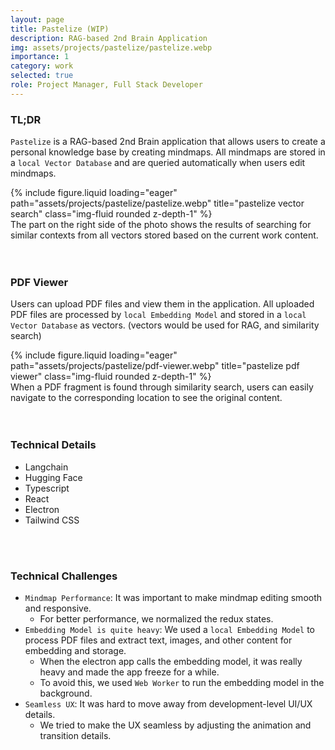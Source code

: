```yaml
---
layout: page
title: Pastelize (WIP)
description: RAG-based 2nd Brain Application
img: assets/projects/pastelize/pastelize.webp
importance: 1
category: work
selected: true
role: Project Manager, Full Stack Developer
---
```


### TL;DR

`Pastelize` is a RAG-based 2nd Brain application that allows users to create a personal knowledge base by creating mindmaps.
All mindmaps are stored in a `local Vector Database` and are queried automatically when users edit mindmaps.

<div class="row">
    <div class="col-sm mt-3 mt-md-0">
        {% include figure.liquid loading="eager" path="assets/projects/pastelize/pastelize.webp" title="pastelize vector search" class="img-fluid rounded z-depth-1" %}
    </div>
</div>
<div class="caption">
    The part on the right side of the photo shows the results of searching for similar contexts from all vectors stored based on the current work content.
</div>

<br>
<br>

### PDF Viewer

Users can upload PDF files and view them in the application.
All uploaded PDF files are processed by `local Embedding Model` and stored in a `local Vector Database` as vectors.
(vectors would be used for RAG, and similarity search)

<div class="row">
    <div class="col-sm mt-3 mt-md-0">
        {% include figure.liquid loading="eager" path="assets/projects/pastelize/pdf-viewer.webp" title="pastelize pdf viewer" class="img-fluid rounded z-depth-1" %}
    </div>
</div>
<div class="caption">
    When a PDF fragment is found through similarity search, users can easily navigate to the corresponding location to see the original content.
</div>

<br>
<br>

### Technical Details

- Langchain
- Hugging Face
- Typescript
- React
- Electron
- Tailwind CSS

<br>
<br>

### Technical Challenges

- `Mindmap Performance`: It was important to make mindmap editing smooth and responsive.
    - For better performance, we normalized the redux states.
- `Embedding Model is quite heavy`: We used a `local Embedding Model` to process PDF files and extract text, images, and other content for embedding and storage. 
    - When the electron app calls the embedding model, it was really heavy and made the app freeze for a while.
    - To avoid this, we used `Web Worker` to run the embedding model in the background.
- `Seamless UX`: It was hard to move away from development-level UI/UX details.
    - We tried to make the UX seamless by adjusting the animation and transition details.
